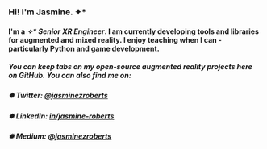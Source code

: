 ### Hi! I'm Jasmine. ✦* 

#### I'm a *✧\* Senior XR Engineer*. I am currently developing tools and libraries for augmented and mixed reality. I enjoy teaching when I can - particularly Python and game development.  

##### You can keep tabs on my open-source augmented reality projects here on GitHub. You can also find me on:  

##### ✹ Twitter: [@jasminezroberts](https://www.twitter.com/jasminezroberts)
##### ✹ LinkedIn: [in/jasmine-roberts](https://www.linkedin.com/in/jasmine-roberts)
##### ✹ Medium: [@jasminezroberts](https://www.medium.com/@jasminezroberts)



